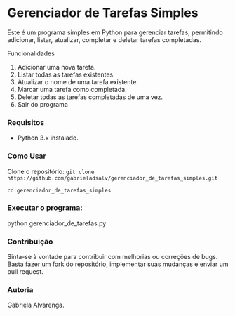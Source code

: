# Gerenciador de Tarefas Simples
Este é um programa simples em Python para gerenciar tarefas, permitindo adicionar, listar, atualizar, completar e deletar tarefas completadas.

Funcionalidades
1. Adicionar uma nova tarefa.
2. Listar todas as tarefas existentes.
3. Atualizar o nome de uma tarefa existente.
4. Marcar uma tarefa como completada.
5. Deletar todas as tarefas completadas de uma vez.
6. Sair do programa
   
### Requisitos
- Python 3.x instalado.
  
### Como Usar
Clone o repositório:
```git clone https://github.com/gabrieladsalv/gerenciador_de_tarefas_simples.git```

```cd gerenciador_de_tarefas_simples```


### Executar o programa:
python gerenciador_de_tarefas.py

### Contribuição
Sinta-se à vontade para contribuir com melhorias ou correções de bugs. Basta fazer um fork do repositório, implementar suas mudanças e enviar um pull request.

### Autoria
Gabriela Alvarenga.
